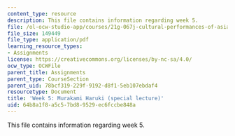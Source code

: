 ```yaml
---
content_type: resource
description: This file contains information regarding week 5.
file: /ol-ocw-studio-app/courses/21g-067j-cultural-performances-of-asia-fall-2005/64b8a1f8a5c57bd89529ec6fccbe848a_MIT21G_067JF05_dis_qs5.pdf
file_size: 149449
file_type: application/pdf
learning_resource_types:
- Assignments
license: https://creativecommons.org/licenses/by-nc-sa/4.0/
ocw_type: OCWFile
parent_title: Assignments
parent_type: CourseSection
parent_uid: 78bcf319-229f-9192-d8f1-5eb107ebdaf4
resourcetype: Document
title: 'Week 5: Murakami Haruki (special lecture)'
uid: 64b8a1f8-a5c5-7bd8-9529-ec6fccbe848a
---
```

This file contains information regarding week 5.